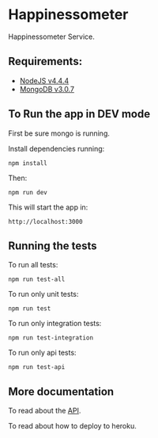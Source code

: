 # Happinessometer

Happinessometer Service.

## Requirements:

* [NodeJS v4.4.4](https://nodejs.org/en/)
* [MongoDB v3.0.7](https://www.mongodb.com/)

## To Run the app in DEV mode

First be sure mongo is running.

Install dependencies running:

    npm install

Then:

    npm run dev

This will start the app in:

    http://localhost:3000

## Running the tests

To run all tests:

    npm run test-all

To run only unit tests:

    npm run test

To run only integration tests:

    npm run test-integration

To run only api tests:

    npm run test-api

## More documentation

To read about the [API](https://github.com/Nearsoft/happinessometer/blob/master/API.md).

To read about how to deploy to heroku.
